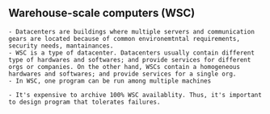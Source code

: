 ## Warehouse-scale computers (WSC)
    - Datacenters are buildings where multiple servers and communication gears are located because of common environemtntal requirements, security needs, mantainances.
    - WSC is a type of datacenter. Datacenters usually contain different type of hardwares and softwares; and provide services for different orgs or companies. On the other hand, WSCs contain a homogeneous hardwares and softwares; and provide services for a single org.
    - In WSC, one program can be run among multiple machines

    - It's expensive to archive 100% WSC availablity. Thus, it's important to design program that tolerates failures.